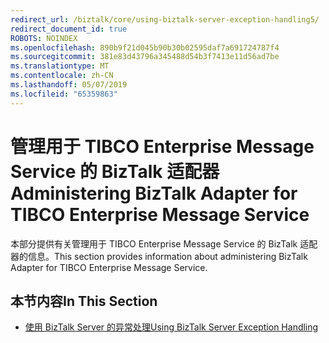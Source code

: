 ```yaml
---
redirect_url: /biztalk/core/using-biztalk-server-exception-handling5/
redirect_document_id: true
ROBOTS: NOINDEX
ms.openlocfilehash: 890b9f21d045b90b30b02595daf7a691724787f4
ms.sourcegitcommit: 381e83d43796a345488d54b3f7413e11d56ad7be
ms.translationtype: MT
ms.contentlocale: zh-CN
ms.lasthandoff: 05/07/2019
ms.locfileid: "65359863"
---
```

# <a name="administering-biztalk-adapter-for-tibco-enterprise-message-service"></a><span data-ttu-id="6e31d-101">管理用于 TIBCO Enterprise Message Service 的 BizTalk 适配器</span><span class="sxs-lookup"><span data-stu-id="6e31d-101">Administering BizTalk Adapter for TIBCO Enterprise Message Service</span></span>
<span data-ttu-id="6e31d-102">本部分提供有关管理用于 TIBCO Enterprise Message Service 的 BizTalk 适配器的信息。</span><span class="sxs-lookup"><span data-stu-id="6e31d-102">This section provides information about administering BizTalk Adapter for TIBCO Enterprise Message Service.</span></span>  
  
## <a name="in-this-section"></a><span data-ttu-id="6e31d-103">本节内容</span><span class="sxs-lookup"><span data-stu-id="6e31d-103">In This Section</span></span>  
  
-   [<span data-ttu-id="6e31d-104">使用 BizTalk Server 的异常处理</span><span class="sxs-lookup"><span data-stu-id="6e31d-104">Using BizTalk Server Exception Handling</span></span>](../core/using-biztalk-server-exception-handling5.md)